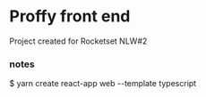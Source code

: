 # Proffy front end
Project created for Rocketset NLW#2

### notes
$ yarn create react-app web --template typescript